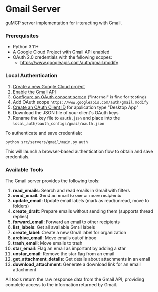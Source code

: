 # Gmail Server

guMCP server implementation for interacting with Gmail.

### Prerequisites

- Python 3.11+
- A Google Cloud Project with Gmail API enabled
- OAuth 2.0 credentials with the following scopes:
  - https://www.googleapis.com/auth/gmail.modify

### Local Authentication

1. [Create a new Google Cloud project](https://console.cloud.google.com/projectcreate)
2. [Enable the Gmail API](https://console.cloud.google.com/workspace-api/products)
3. [Configure an OAuth consent screen](https://console.cloud.google.com/apis/credentials/consent) ("internal" is fine for testing)
4. Add OAuth scope `https://www.googleapis.com/auth/gmail.modify`
5. [Create an OAuth Client ID](https://console.cloud.google.com/apis/credentials/oauthclient) for application type "Desktop App"
6. Download the JSON file of your client's OAuth keys
7. Rename the key file to `oauth.json` and place into the `local_auth/oauth_configs/gmail/oauth.json`

To authenticate and save credentials:

```bash
python src/servers/gmail/main.py auth
```

This will launch a browser-based authentication flow to obtain and save credentials.

### Available Tools

The Gmail server provides the following tools:

1. **read_emails**: Search and read emails in Gmail with filters
2. **send_email**: Send an email to one or more recipients
3. **update_email**: Update email labels (mark as read/unread, move to folders)
4. **create_draft**: Prepare emails without sending them (supports thread replies)
5. **forward_email**: Forward an email to other recipients
6. **list_labels**: Get all available Gmail labels
7. **create_label**: Create a new Gmail label for organization
8. **archive_email**: Move emails out of inbox
9. **trash_email**: Move emails to trash
10. **star_email**: Flag an email as important by adding a star
11. **unstar_email**: Remove the star flag from an email
12. **get_attachment_details**: Get details about attachments in an email
13. **download_attachment**: Generate a download link for an email attachment

All tools return the raw response data from the Gmail API, providing complete access to the information returned by Gmail.
